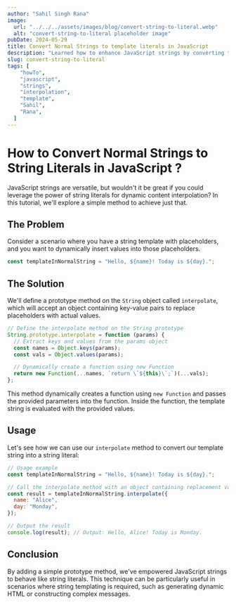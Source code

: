 ```yaml
---
author: "Sahil Singh Rana"
image:
  url: "../../../assets/images/blog/convert-string-to-literal.webp"
  alt: "convert-string-to-literal placeholder image"
pubDate: 2024-05-29
title: Convert Normal Strings to template literals in JavaScript
description: "Learned how to enhance JavaScript strings by converting them into string literals for dynamic content interpolation."
slug: convert-string-to-literal
tags: [
    "howTo",
    "javascript",
    "strings",
    "interpolation",
    "template",
    "Sahil",
    "Rana",
  ]
---
```


# How to Convert Normal Strings to String Literals in JavaScript ?

JavaScript strings are versatile, but wouldn't it be great if you could leverage the power of string literals for dynamic content interpolation? In this tutorial, we'll explore a simple method to achieve just that.

## The Problem

Consider a scenario where you have a string template with placeholders, and you want to dynamically insert values into those placeholders.

```javascript
const templateInNormalString = "Hello, ${name}! Today is ${day}.";
```

## The Solution

We'll define a prototype method on the `String` object called `interpolate`, which will accept an object containing key-value pairs to replace placeholders with actual values.

```javascript
// Define the interpolate method on the String prototype
String.prototype.interpolate = function (params) {
  // Extract keys and values from the params object
  const names = Object.keys(params);
  const vals = Object.values(params);

  // Dynamically create a function using new Function
  return new Function(...names, `return \`${this}\`;`)(...vals);
};
```

This method dynamically creates a function using `new Function` and passes the provided parameters into the function. Inside the function, the template string is evaluated with the provided values.

## Usage

Let's see how we can use our `interpolate` method to convert our template string into a string literal:

```javascript
// Usage example
const templateInNormalString = "Hello, ${name}! Today is ${day}.";

// Call the interpolate method with an object containing replacement values
const result = templateInNormalString.interpolate({
  name: "Alice",
  day: "Monday",
});

// Output the result
console.log(result); // Output: Hello, Alice! Today is Monday.
```

## Conclusion

By adding a simple prototype method, we've empowered JavaScript strings to behave like string literals. This technique can be particularly useful in scenarios where string templating is required, such as generating dynamic HTML or constructing complex messages.
